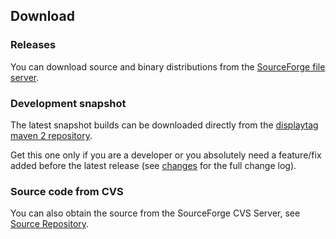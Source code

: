 Download
--------

### Releases

You can download source and binary distributions from the [SourceForge
file
server](http://sourceforge.net/project/showfiles.php?group_id=73068).

### Development snapshot

The latest snapshot builds can be downloaded directly from the
[displaytag maven 2
repository](http://displaytag.sourceforge.net/m2repo/displaytag/).

Get this one only if you are a developer or you absolutely need a
feature/fix added before the latest release (see
[changes](#changes-report.html) for the full change log).

### Source code from CVS

You can also obtain the source from the SourceForge CVS Server, see
[Source Repository](#source-repository.html).

